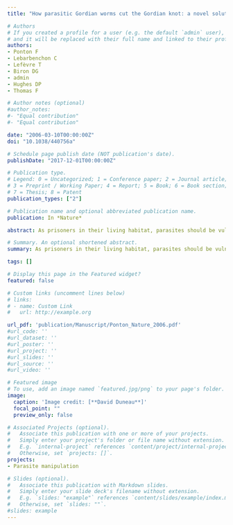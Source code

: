 ```yaml
---
title: "How parasitic Gordian worms cut the Gordian knot: a novel solution to predation upon the host"

# Authors
# If you created a profile for a user (e.g. the default `admin` user), write the username (folder name) here 
# and it will be replaced with their full name and linked to their profile.
authors: 
- Ponton F
- Lebarbenchon C
- Lefèvre T
- Biron DG
- admin
- Hughes DP
- Thomas F 

# Author notes (optional)
#author_notes:
#- "Equal contribution"
#- "Equal contribution"

date: "2006-03-10T00:00:00Z"
doi: "10.1038/440756a"

# Schedule page publish date (NOT publication's date).
publishDate: "2017-12-01T00:00:00Z"

# Publication type.
# Legend: 0 = Uncategorized; 1 = Conference paper; 2 = Journal article;
# 3 = Preprint / Working Paper; 4 = Report; 5 = Book; 6 = Book section;
# 7 = Thesis; 8 = Patent
publication_types: ["2"]

# Publication name and optional abbreviated publication name.
publication: In *Nature*

abstract: As prisoners in their living habitat, parasites should be vulnerable to destruction by the predators of their hosts. But we show here that the parasitic gordian worm Paragordius tricuspidatus is able to escape not only from its insect host after ingestion by a fish or frog but also from the digestive tract of the predator. This remarkable tactic enables the worm to continue its life cycle. 

# Summary. An optional shortened abstract.
summary: As prisoners in their living habitat, parasites should be vulnerable to destruction by the predators of their hosts. We show that the parasitic hairworm is able to escape from the predators (fish or frog) of its insect hosts.

tags: []

# Display this page in the Featured widget?
featured: false

# Custom links (uncomment lines below)
# links:
# - name: Custom Link
#   url: http://example.org

url_pdf: 'publication/Manuscript/Ponton_Nature_2006.pdf'
#url_code: ''
#url_dataset: ''
#url_poster: ''
#url_project: ''
#url_slides: ''
#url_source: ''
#url_video: ''

# Featured image
# To use, add an image named `featured.jpg/png` to your page's folder. 
image:
  caption: 'Image credit: [**David Duneau**]'
  focal_point: ""
  preview_only: false

# Associated Projects (optional).
#   Associate this publication with one or more of your projects.
#   Simply enter your project's folder or file name without extension.
#   E.g. `internal-project` references `content/project/internal-project/index.md`.
#   Otherwise, set `projects: []`.
projects:
- Parasite manipulation

# Slides (optional).
#   Associate this publication with Markdown slides.
#   Simply enter your slide deck's filename without extension.
#   E.g. `slides: "example"` references `content/slides/example/index.md`.
#   Otherwise, set `slides: ""`.
#slides: example
---
```

